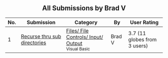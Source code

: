 ﻿<div align="center">

## All Submissions by Brad V

</div>

No.  | Submission | Category | By   | User Rating
---- | ---------- | -------- | ---- | -----------
1 | [Recurse thru sub directories<br />](https://github.com/Planet-Source-Code/brad-v-recurse-thru-sub-directories__1-11429) | [Files/ File Controls/ Input/ Output<br /><sup>Visual Basic</sup>](../ByCategory/files-file-controls-input-output__1-3.md) | Brad V | 3.7 (11 globes from 3 users)
